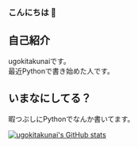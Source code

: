 ### こんにちは 👋
## 自己紹介
ugokitakunaiです。<br>
最近Pythonで書き始めた人です。<br>
## いまなにしてる？
暇つぶしにPythonでなんか書いてます。


[![ugokitakunai's GitHub stats](https://github-readme-stats.vercel.app/api?username=ugokitakunai?count_private=true&show_icons=true&theme=dark)](https://github.com/ugokitakunai)

<!--
アカウント作成日:2021/9/11
-->

